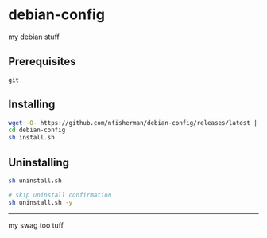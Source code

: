 # debian-config
my debian stuff

## Prerequisites
``git``

## Installing
```sh
wget -O- https://github.com/nfisherman/debian-config/releases/latest | unzip -
cd debian-config
sh install.sh
```

## Uninstalling
```sh
sh uninstall.sh

# skip uninstall confirmation
sh uninstall.sh -y
```

---

my swag too tuff